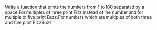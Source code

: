 Write a function that prints the numbers from 1 to 100 separated by a space.For multiples of three print Fizz instead of the number and for multiple of five print Buzz.For numbers which are multiples of both three and five print FizzBuzz.
